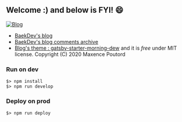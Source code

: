 ## Welcome :)  and below is FYI! :smile:
[![Blog](https://img.shields.io/badge/Blog-baek.dev-green.svg)](https://baek.dev/)

- [BaekDev's blog](https://baek.dev)  
- [BaekDev's blog comments archive](https://github.com/baekdev/baekdev-comments)  
- [Blog's theme : gatsby-starter-morning-dew](https://github.com/maxpou/gatsby-starter-morning-dew) and it is *free* under MIT license. Copyright (C) 2020 Maxence Poutord

### Run on dev
```shell 
$> npm install  
$> npm run develop 
```  

### Deploy on prod
```shell 
$> npm run deploy  
```  